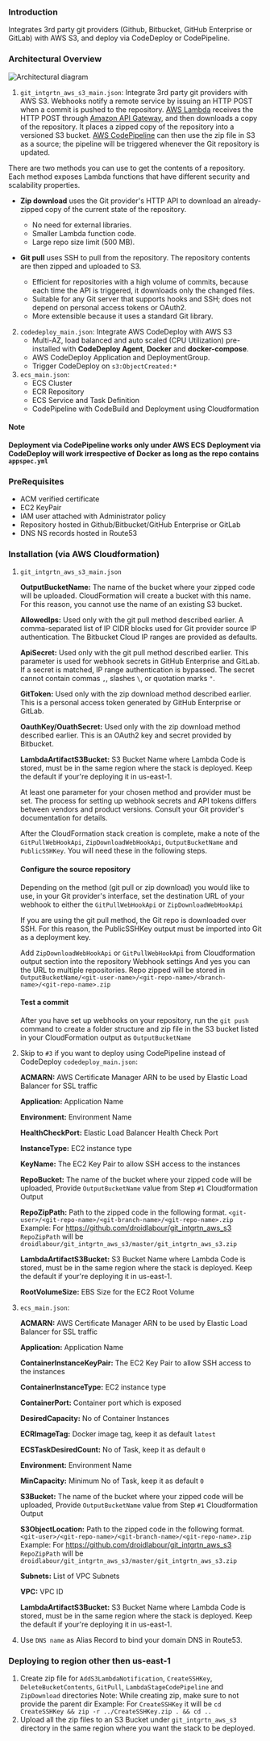 ### Introduction
Integrates 3rd party git providers (Github, Bitbucket, GitHub Enterprise or GitLab) with AWS S3, and deploy via CodeDeploy or CodePipeline.

### Architectural Overview
![Architectural diagram](https://github.com/droidlabour/git_intgrtn_aws_s3/raw/master/cloudcraft.png)
1. `git_intgrtn_aws_s3_main.json`: Integrate 3rd party git providers with AWS S3.
Webhooks notify a remote service by issuing an HTTP POST when a commit is pushed to the repository. [AWS Lambda](http://aws.amazon.com/lambda) receives the HTTP POST through [Amazon API Gateway](https://aws.amazon.com/api-gateway), and then downloads a copy of the repository. It places a zipped copy of the repository into a versioned S3 bucket. [AWS CodePipeline](http://aws.amazon.com/codepipeline) can then use the zip file in S3 as a source; the pipeline will be triggered whenever the Git repository is updated.

There are two methods you can use to get the contents of a repository. Each method exposes Lambda functions that have different security and scalability properties.

- **Zip download** uses the Git provider's HTTP API to download an already-zipped copy of the current state of the repository.
    - No need for external libraries.
    - Smaller Lambda function code.
    - Large repo size limit (500 MB).

- **Git pull** uses SSH to pull from the repository. The repository contents are then zipped and uploaded to S3.
    - Efficient for repositories with a high volume of commits, because each time the API is triggered, it downloads only the changed files.
    - Suitable for any Git server that supports hooks and SSH; does not depend on personal access tokens or OAuth2.
    - More extensible because it uses a standard Git library.
2. `codedeploy_main.json`: Integrate AWS CodeDeploy with AWS S3
    * Multi-AZ, load balanced and auto scaled (CPU Utilization) pre-installed with **CodeDeploy Agent**, **Docker** and **docker-compose**.
    * AWS CodeDeploy Application and DeploymentGroup.
    * Trigger CodeDeploy on `s3:ObjectCreated:*`
3. `ecs_main.json`: 
    * ECS Cluster
    * ECR Repository
    * ECS Service and Task Definition
    * CodePipeline with CodeBuild and Deployment using Cloudformation

#### Note
**Deployment via CodePipeline works only under AWS ECS**
**Deployment via CodeDeploy will work irrespective of Docker as long as the repo contains `appspec.yml`**

### PreRequisites
* ACM verified certificate
* EC2 KeyPair
* IAM user attached with Administrator policy
* Repository hosted in Github/Bitbucket/GitHub Enterprise or GitLab
* DNS NS records hosted in Route53

### Installation (via AWS Cloudformation)
1. `git_intgrtn_aws_s3_main.json`

    **OutputBucketName:** The name of the bucket where your zipped code will be uploaded. CloudFormation will create a bucket with this name. For this reason, you cannot use the name of an existing S3 bucket.

    **AllowedIps:** Used only with the git pull method described earlier. A comma-separated list of IP CIDR blocks used for Git provider source IP authentication. The Bitbucket Cloud IP ranges are provided as defaults.

    **ApiSecret:** Used only with the git pull method described earlier. This parameter is used for webhook secrets in GitHub Enterprise and GitLab. If a secret is matched, IP range authentication is bypassed. The secret cannot contain commas `,`, slashes `\`, or quotation marks `"`.

    **GitToken:** Used only with the zip download method described earlier. This is a personal access token generated by GitHub Enterprise or GitLab.

    **OauthKey/OuathSecret:** Used only with the zip download method described earlier. This is an OAuth2 key and secret provided by Bitbucket.

    **LambdaArtifactS3Bucket:** S3 Bucket Name where Lambda Code is stored, must be in the same region where the stack is deployed. Keep the default if your're deploying  it in us-east-1.

    At least one parameter for your chosen method and provider must be set.
    The process for setting up webhook secrets and API tokens differs between vendors and product versions. Consult your Git provider's documentation for details.
    
    After the CloudFormation stack creation is complete, make a note of the `GitPullWebHookApi`, `ZipDownloadWebHookApi`, `OutputBucketName` and `PublicSSHKey`. You will need these in the following steps.

    #### Configure the source repository
    Depending on the method (git pull or zip download) you would like to use, in your Git provider's interface, set the destination URL of your webhook to either the `GitPullWebHookApi` or `ZipDownloadWebHookApi`

    If you are using the git pull method, the Git repo is downloaded over SSH. For this reason, the PublicSSHKey output must be imported into Git as a deployment key.

    Add `ZipDownloadWebHookApi` or `GitPullWebHookApi` from Cloudformation output section into the repository Webhook settings
And yes you can the URL to multiple repositories.
Repo zipped will be stored in `OutputBucketName/<git-user-name>/<git-repo-name>/<branch-name>/<git-repo-name>.zip`

    #### Test a commit
    After you have set up webhooks on your repository, run the `git push` command to create a folder structure and zip file in the S3 bucket listed in your CloudFormation output as `OutputBucketName`

2. Skip to `#3` if you want to deploy using CodePipeline instead of CodeDeploy `codedeploy_main.json`:

    **ACMARN:** AWS Certificate Manager ARN to be used by Elastic Load Balancer for SSL traffic

    **Application:** Application Name

    **Environment:** Environment Name

    **HealthCheckPort:** Elastic Load Balancer Health Check Port

    **InstanceType:** EC2 instance type

    **KeyName:** The EC2 Key Pair to allow SSH access to the instances

    **RepoBucket:** The name of the bucket where your zipped code will be uploaded, Provide `OutputBucketName` value from Step `#1` Cloudformation Output

    **RepoZipPath:** Path to the zipped code in the following format.
`<git-user>/<git-repo-name>/<git-branch-name>/<git-repo-name>.zip`
Example: For https://github.com/droidlabour/git_intgrtn_aws_s3 `RepoZipPath` will be `droidlabour/git_intgrtn_aws_s3/master/git_intgrtn_aws_s3.zip`

    **LambdaArtifactS3Bucket:** S3 Bucket Name where Lambda Code is stored, must be in the same region where the stack is deployed. Keep the default if your're deploying  it in us-east-1.

    **RootVolumeSize:** EBS Size for the EC2 Root Volume 

3. `ecs_main.json`:

    **ACMARN:** AWS Certificate Manager ARN to be used by Elastic Load Balancer for SSL traffic

    **Application:** Application Name

    **ContainerInstanceKeyPair:** The EC2 Key Pair to allow SSH access to the instances

    **ContainerInstanceType:** EC2 instance type

    **ContainerPort:** Container port which is exposed

    **DesiredCapacity:** No of Container Instances

    **ECRImageTag:** Docker image tag, keep it as default `latest`

    **ECSTaskDesiredCount:** No of Task, keep it as default `0`

    **Environment:** Environment Name

    **MinCapacity:** Minimum No of Task, keep it as default `0`

    **S3Bucket:** The name of the bucket where your zipped code will be uploaded, Provide `OutputBucketName` value from Step `#1` Cloudformation Output

    **S3ObjectLocation:** Path to the zipped code in the following format.
`<git-user>/<git-repo-name>/<git-branch-name>/<git-repo-name>.zip`
Example: For https://github.com/droidlabour/git_intgrtn_aws_s3 `RepoZipPath` will be `droidlabour/git_intgrtn_aws_s3/master/git_intgrtn_aws_s3.zip`

    **Subnets:** List of VPC Subnets

    **VPC:** VPC ID

    **LambdaArtifactS3Bucket:** S3 Bucket Name where Lambda Code is stored, must be in the same region where the stack is deployed. Keep the default if your're deploying  it in us-east-1.
4. Use `DNS name` as Alias Record to bind your domain DNS in Route53.

### Deploying to region other then us-east-1
1. Create zip file for `AddS3LambdaNotification`, `CreateSSHKey`, `DeleteBucketContents`, `GitPull`, `LambdaStageCodePipeline` and `ZipDownload` directories
Note: While creating zip, make sure to not provide the parent dir
Example: For `CreateSSHKey` it will be `cd CreateSSHKey && zip -r ../CreateSSHKey.zip . && cd ..`
2. Upload all the zip files to an S3 Bucket under `git_intgrtn_aws_s3` directory in the same region where you want the stack to be deployed.
